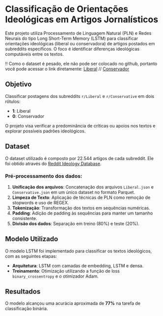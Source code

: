 # Classificação de Orientações Ideológicas em Artigos Jornalísticos

Este projeto utiliza Processamento de Linguagem Natural (PLN) e Redes Neurais do tipo Long Short-Term Memory (LSTM) para classificar orientações ideológicas (liberal ou conservadora) de artigos postados em subreddits específicos. O foco é identificar diferenças ideológicas computáveis entre os textos.

!! Como o dataset é pesado, ele não pode ser colocado no github, portanto você pode acessar o link diretamente: [Liberal](https://data.mendeley.com/public-files/datasets/2tdr9sjd83/files/d21f079a-5f2a-44fe-adc5-f9cdd509fc1f/file_downloaded) // [Conservador](https://data.mendeley.com/public-files/datasets/2tdr9sjd83/files/eb1016b5-31b2-4825-bc06-c44ee0735efc/file_downloaded)

## Objetivo
Classificar postagens dos subreddits `r/Liberal` e `r/Conservative` em dois rótulos:
- **1**: Liberal
- **0**: Conservador

O projeto visa verificar a predominância de críticas ou apoios nos textos e explorar possíveis padrões ideológicos.

## Dataset
O dataset utilizado é composto por 22.544 artigos de cada subreddit. Ele foi obtido através do [Reddit Ideology Database](https://paperswithcode.com/paper/classifying-the-ideological-orientation-of).

### Pré-processamento dos dados:
1. **Unificação dos arquivos**: Concatenação dos arquivos `Liberal.json` e `Conservative.json` em um único dataset no formato Parquet.
2. **Limpeza de Texto**: Aplicação de técnicas de PLN como remoção de stopwords e uso de REGEX.
3. **Tokenização**: Transformação dos textos em sequências numéricas.
4. **Padding**: Adição de padding às sequências para manter um tamanho consistente.
5. **Divisão dos dados**: Separação em treino (80%) e teste (20%).

## Modelo Utilizado
O modelo LSTM foi implementado para classificar os textos ideológicos, com as seguintes etapas:
- **Arquitetura**: LSTM com camadas de embedding, LSTM e densa.
- **Treinamento**: Otimização utilizando a função de loss `binary_crossentropy` e o otimizador Adam.

## Resultados
O modelo alcançou uma acurácia aproximada de **77%** na tarefa de classificação binária.

